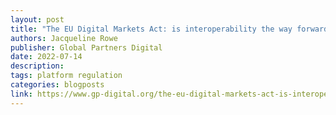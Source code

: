 ```yaml
---
layout: post
title: "The EU Digital Markets Act: is interoperability the way forward?"
authors: Jacqueline Rowe
publisher: Global Partners Digital
date: 2022-07-14
description: 
tags: platform regulation
categories: blogposts
link: https://www.gp-digital.org/the-eu-digital-markets-act-is-interoperability-the-way-forward/
---
```

